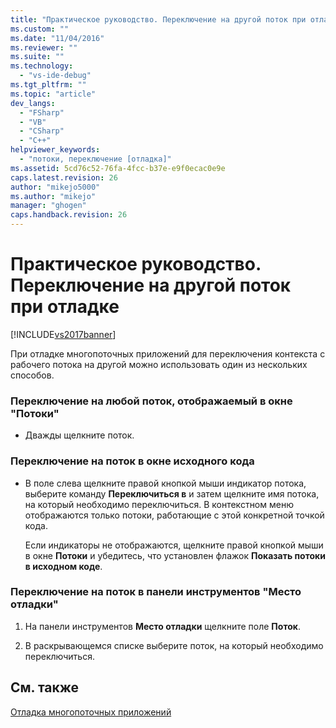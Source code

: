 ```yaml
---
title: "Практическое руководство. Переключение на другой поток при отладке | Microsoft Docs"
ms.custom: ""
ms.date: "11/04/2016"
ms.reviewer: ""
ms.suite: ""
ms.technology: 
  - "vs-ide-debug"
ms.tgt_pltfrm: ""
ms.topic: "article"
dev_langs: 
  - "FSharp"
  - "VB"
  - "CSharp"
  - "C++"
helpviewer_keywords: 
  - "потоки, переключение [отладка]"
ms.assetid: 5cd76c52-76fa-4fcc-b37e-e9f0ecac0e9e
caps.latest.revision: 26
author: "mikejo5000"
ms.author: "mikejo"
manager: "ghogen"
caps.handback.revision: 26
---
```

# Практическое руководство. Переключение на другой поток при отладке
[!INCLUDE[vs2017banner](../code-quality/includes/vs2017banner.md)]

При отладке многопоточных приложений для переключения контекста с рабочего потока на другой можно использовать один из нескольких способов.  
  
### Переключение на любой поток, отображаемый в окне "Потоки"  
  
-   Дважды щелкните поток.  
  
### Переключение на поток в окне исходного кода  
  
-   В поле слева щелкните правой кнопкой мыши индикатор потока, выберите команду **Переключиться в** и затем щелкните имя потока, на который необходимо переключиться.  В контекстном меню отображаются только потоки, работающие с этой конкретной точкой кода.  
  
     Если индикаторы не отображаются, щелкните правой кнопкой мыши в окне **Потоки** и убедитесь, что установлен флажок **Показать потоки в исходном коде**.  
  
### Переключение на поток в панели инструментов "Место отладки"  
  
1.  На панели инструментов **Место отладки** щелкните поле **Поток**.  
  
2.  В раскрывающемся списке выберите поток, на который необходимо переключиться.  
  
## См. также  
 [Отладка многопоточных приложений](../debugger/debug-multithreaded-applications-in-visual-studio.md)